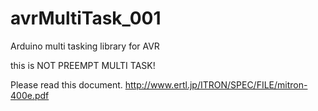 # avrMultiTask_001
Arduino multi tasking library for AVR

this is NOT PREEMPT MULTI TASK!

Please read this document.
http://www.ertl.jp/ITRON/SPEC/FILE/mitron-400e.pdf
